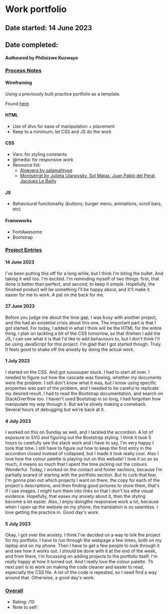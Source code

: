 # Work portfolio
## Date started: 14 June 2023
## Date completed: 

#### Authoured by Philisizwe Kuzwayo

### <ins>Process Notes</ins>
#### Wireframing
Using a previously built practice portfolio as a template.

Found [here](https://github.com/PKuzi01/sc-responsive-practice-portfolio).

#### HTML
* Use of divs for ease of manipulation + placement
* Keep to a minimum; let CSS and JS do the work

#### CSS
* Vars: for styling constants
* @media: for responsive work
* Resource list:
    * [Aloevera by salamahtype](https://www.fontspace.com/aloevera-font-f77419)
    * [Montserrat by Julieta Ulanovsky, Sol Matas, Juan Pablo del Peral, Jacques Le Bailly](https://fonts.google.com/specimen/Montserrat?category=Sans+Serif)

#### JS
* Behavioural functionality (buttons, burger menu, animations, scroll bars, etc)

#### Frameworks
* FontAwesome
* Bootstrap

### <ins>Project Entries</ins>
#### 14 June 2023
I've been putting this off for a long while, but I think I'm biting the bullet. And taking it well too. I'm excited. I'm reminding myself of two things: first, that done is better than perfect, and second, to keep it simple. Hopefully, the finished product will be something I'll be happy about, and it'll make it easier for me to work. A pat on the back for me.

#### 27 June 2023
Before you judge me about the time gap, I was busy with another project, and the had an existetial crisis about this one. The important part is that I got started. For today, I added in what I think will be the HTML for the entire thing. I plan on tackling a bit of the CSS tomorrow, so that if/when I add the JS, I can see what it is that I'd like to add behaviours to, but I don't think I'll be using JavaScript for this project. I'm glad that I got started though. Truly. It feels good to shake off the anxiety by doing the actual work.

#### 1 July 2023
I started on the CSS. And got suuuuuper stuck. I had to start all over. I needed to figure out how the cascade was flowing, whether my documents were the problem. I still don't know what it was, but I know using specific properties was part of the problem, and I needed to be careful to replicate my desired result. I had to read the Bootstrap documentation, and search on StackOverflow too. I haven't used Bootstrap in so long, I had forgotten how manipulate my way through it. But we're slowly making a comeback. Several hours of debugging but we're back at it.

#### 4 July 2023
I worked on this on Sunday as well, and I tackled the accordion. A lot of exposure to SVG and figuring out the Bootstrap styling. I think it took 5 hours to carefully see the stack work and I have to say, I'm very happy I took that time. I still have to figure out how to keep the first entry in the accordion closed instead of collapsed, but I made it look really cool. Also I love how the colour palette is playing out on this website! I love it so so so much, it means so much that I spent the time picking out the colours. Wonderful. Today, I worked on the contact and footer sections, because I'm partially scared of starting with the portfolio section. But to curb that fear, I'm gonna plan out which projects I want on there, the copy for each of the project's descriptions, and then finding good pictures to show them, that's if I use images. I might turn them into links so that I don't los ethe visual evidence. Hopefully, that eases my anxiety about it, then the styling become a lot easier. Also, I enjoy doingthe responsive work a lot, because when I open up the webiste on my phone, the translation is so seamless. I love getting the practice in. Good day's work.

#### 5 July 2023
Okay, I got over the anxiety. I think I've decided on a way to link the project for my portfolio. I have to run through the webpage a few times, both on my laptop and on my phone. Then I have to get a few people to look through it and see how it works out. I should be done with it at the end of the week, and from there, I'm focussing on adding projects to the portfolio itself. I'm really happy at how it turned out. And I really love the colour palette. Th next part is to work on making the code cleaner and easier to read, especially the CSS file. A lot of the code is repeated, so I need find a way around that. Otherwise, a good day's work.

### <ins>Overall</ins>
* Rating: /10
* Note to self: 
